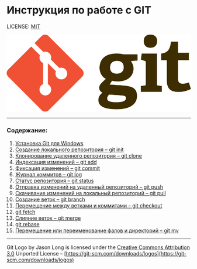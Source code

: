 # Инструкция по работе с GIT

LICENSE: [MIT](./license.md)

![git-logo](./assets/Git-Logo.png)

---

### Содержание:
1. [Установка Git для Windows](./install_git.md)
2. [Создание локального репозитория – git init](./init.md)
3. [Клонирование удаленного репозитория – git clone](./clone.md)
4. [Индексация изменений – git add](./add.md)
5. [Фиксация изменений – git commit](./commit.md)
6. [Журнал коммитов – git log](./log.md)
7. [Статус репозитория – git status](./status.md)
8. [Отправка изменений на удаленный репозиторий – git push](./push.md)
9. [Скачивание изменений на локальный репозиторий – git pull](./pull.md)
10. [Создание веток – git branch](./branch.md)
11. [Перемещение между ветками и коммитами – git checkout](./checkout.md)
12. [git fetch](./fetch.md)
13. [Слияние веток – git merge](./merge.md)
14. [git rebase](./rebase.md)
15. [Перемещение или переименование фалов и директорий – git mv](./mv.md)


---

Git Logo by Jason Long is licensed under the [Creative Commons Attribution 3.0](https://creativecommons.org/licenses/by/3.0/) Unported License – [https://git-scm.com/downloads/logos](https://git-scm.com/downloads/logos)